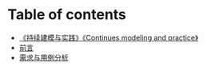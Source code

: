 # Table of contents

* [《持续建模与实践》《Continues modeling and practice》](README.md)
* [前言](qian-yan.md)
* [需求与用例分析](demand-case-analysis.md)

